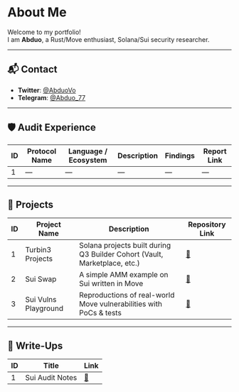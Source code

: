 # About Me

Welcome to my portfolio!  
I am **Abduo**, a Rust/Move enthusiast, Solana/Sui security researcher.

---

## 📬 Contact

- **Twitter**: [@AbduoVo](https://x.com/AbduoVo)
- **Telegram**: [@Abduo_77](https://t.me/Abduo_77)

---

## 🛡️ Audit Experience

| ID | Protocol Name | Language / Ecosystem | Description | Findings | Report Link |
|----|----------------|-----------------------|-------------|----------|-------------|
| 1  | —              | —                     | —           | —        | —           |

---

## 🔧 Projects

| ID | Project Name            | Description                             | Repository Link |
|----|--------------------------|-----------------------------------------|-----------------|
| 1  | Turbin3 Projects         | Solana projects built during Q3 Builder Cohort (Vault, Marketplace, etc.) | [🔧](https://github.com/Abduovv/Q3_25_Builder_Abduovv) |
| 2  | Sui Swap                 | A simple AMM example on Sui written in Move | [🔧](https://github.com/Abduovv/sui_swap_example) |
| 3  | Sui Vulns Playground     | Reproductions of real-world Move vulnerabilities with PoCs & tests | [🔧](https://github.com/Abduovv/move_vulns_playground) |

---

## 📝 Write-Ups

| ID | Title           | Link |
|----|------------------|------|
| 1  | Sui Audit Notes  | [📝](https://github.com/Abduovv/sui_audit) |
